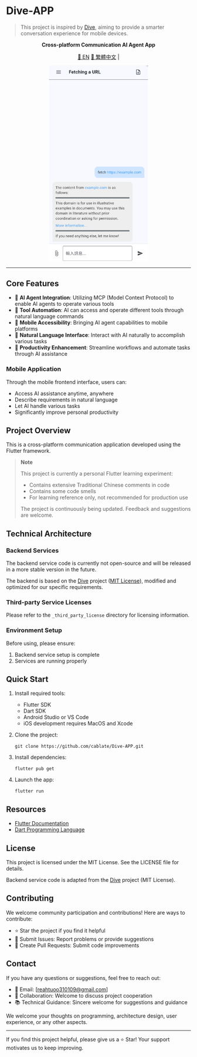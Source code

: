 # Dive-APP

> This project is inspired by [Dive](https://github.com/OpenAgentPlatform/Dive), aiming to provide a smarter conversation experience for mobile devices.

<p align="center">
  <b>Cross-platform Communication AI Agent App</b>
</p>

<p align="center">
  <a href="./README.md">📖 EN</a>
  <a href="./docs/README_zh.md">📖 繁體中文</a> |
</p>

<p align="center">
  <img src="./docs/example.png" width="270" alt="範例圖片">
</p>

---

## Core Features

- 🤖 **AI Agent Integration**: Utilizing MCP (Model Context Protocol) to enable AI agents to operate various tools
- 🔧 **Tool Automation**: AI can access and operate different tools through natural language commands
- 📱 **Mobile Accessibility**: Bringing AI agent capabilities to mobile platforms
- 💬 **Natural Language Interface**: Interact with AI naturally to accomplish various tasks
- 🚀 **Productivity Enhancement**: Streamline workflows and automate tasks through AI assistance

### Mobile Application

Through the mobile frontend interface, users can:

- Access AI assistance anytime, anywhere
- Describe requirements in natural language
- Let AI handle various tasks
- Significantly improve personal productivity

## Project Overview

This is a cross-platform communication application developed using the Flutter framework.

> **Note**
>
> This project is currently a personal Flutter learning experiment:
>
> - Contains extensive Traditional Chinese comments in code
> - Contains some code smells
> - For learning reference only, not recommended for production use
>
> The project is continuously being updated. Feedback and suggestions are welcome.

## Technical Architecture

### Backend Services

The backend service code is currently not open-source and will be released in a more stable version in the future.

The backend is based on the [Dive](https://github.com/OpenAgentPlatform/Dive) project ([MIT License](_third_party_license/OpenAgentPlatform.LICENSE)), modified and optimized for our specific requirements.

### Third-party Service Licenses

Please refer to the `_third_party_license` directory for licensing information.

### Environment Setup

Before using, please ensure:

1. Backend service setup is complete
2. Services are running properly

## Quick Start

1. Install required tools:

   - Flutter SDK
   - Dart SDK
   - Android Studio or VS Code
   - iOS development requires MacOS and Xcode

2. Clone the project:

   ```
   git clone https://github.com/cablate/Dive-APP.git
   ```

3. Install dependencies:

   ```
   flutter pub get
   ```

4. Launch the app:
   ```
   flutter run
   ```

## Resources

- [Flutter Documentation](https://docs.flutter.dev/)
- [Dart Programming Language](https://dart.dev/)

## License

This project is licensed under the MIT License. See the LICENSE file for details.

Backend service code is adapted from the [Dive](https://github.com/OpenAgentPlatform/Dive) project (MIT License).

## Contributing

We welcome community participation and contributions! Here are ways to contribute:

- ⭐️ Star the project if you find it helpful
- 🐛 Submit Issues: Report problems or provide suggestions
- 🔧 Create Pull Requests: Submit code improvements

## Contact

If you have any questions or suggestions, feel free to reach out:

- 📧 Email: [reahtuoo310109@gmail.com]
- 🤝 Collaboration: Welcome to discuss project cooperation
- 📚 Technical Guidance: Sincere welcome for suggestions and guidance

We welcome your thoughts on programming, architecture design, user experience, or any other aspects.

---

If you find this project helpful, please give us a ⭐️ Star! Your support motivates us to keep improving.
